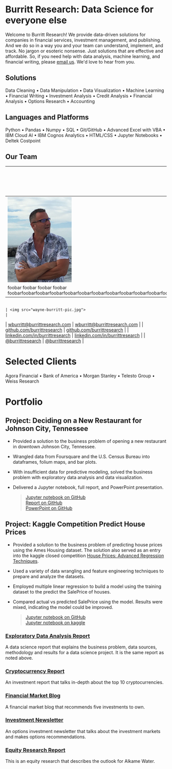 # Burritt Research: Data Science for everyone else

Welcome to Burritt Research! We provide data-driven solutions for companies in financial services, investment management, and publishing. And we do so in a way you and your team can understand, implement, and track. No jargon or esoteric nonsense. Just solutions that are effective and affordable. So, if you need help with data analysis, machine learning, and financial writing, please [email us](mailto:wburritt@burrittresearch.com?subject=Info).  We'd love to hear from you.  

## Solutions

Data Cleaning • Data Manipulation • Data Visualization • Machine Learning • Financial Writing • Investment Analysis • Credit Analysis • Financial Analysis • Options Research • Accounting

## Languages and Platforms

Python • Pandas • Numpy • SQL • Git/GitHub • Advanced Excel with VBA • IBM Cloud AI • IBM Cognos Analytics • HTML/CSS • Jupyter Notebooks • Deltek Costpoint 

## Our Team

| Wayne Burritt, CEO and Data Scientist                                                                    | David Oyelade, Chief Data Scientist                                                                        |
| ---                                                                                                        | ---                                                                                                        |
| <img src="wayne-burritt-pic.jpg">                          
| foobar  foobar   foobar   foobar       foobarfoobarfoobarfoobarfoobarfoobarfoobarfoobarfoobarfoobarfoobarfoobarfoobarfoobarfoobarfoobarfoobarfoobarfoobarfoobarfoobarfoobarfoobarfoobarfoobarfoobarfoobarfoobarfoobarfoobarfoobarfoobarfoobarfoobarfoobarfoobarfoobarfoobarfoobarfoobarfoobarfoobarfoobarfoobarfoobarfoobarfoobarfoobarfoobarfoobarfoobarfoobarfoobarfoobarfoobarfoobarfoobarfoobarfoobarfoobarfoobarfoobarfoobarfoobarfoobarfoobarfoobarfoobarfoobarfoobarfoobarfoobarfoobarfoobarfoobarfoobar



                                                                                      | <img src="wayne-burritt-pic.jpg">                                                                          |
| [wburritt@burrittresearch.com](mailto:wburritt@burrittresearch.com?subject=Info)                           | [wburritt@burrittresearch.com](mailto:wburritt@burrittresearch.com?subject=Info)                           | 
| [github.com/burrittresearch](https://github.com/burrittresearch 'Burritt Research GitHub')                 | [github.com/burrittresearch](https://github.com/burrittresearch 'Burritt Research GitHub')                 |
| [linkedin.com/in/burrittresearch](https://www.linkedin.com/in/burrittresearch 'Burritt Research LinkedIn') | [linkedin.com/in/burrittresearch](https://www.linkedin.com/in/burrittresearch 'Burritt Research LinkedIn') |
| [@burrittresearch](https://twitter.com/burrittresearch/ 'Burritt Research Twitter')                        | [@burrittresearch](https://twitter.com/burrittresearch/ 'Burritt Research Twitter')                        |















# Selected Clients

Agora Financial • Bank of America • Morgan Stanley • Telesto Group • Weiss Research  

# Portfolio

## Project: Deciding on a New Restaurant for Johnson City, Tennessee

* Provided a solution to the business problem of opening a new restaurant in downtown Johnson City, Tennessee.    
* Wrangled data from Foursquare and the U.S. Census Bureau into dataframes, folium maps, and bar plots.    
* With insufficient data for predictive modeling, solved the business problem with exploratory data analysis and data visualization.    
* Delivered a Jupyter notebook, full report, and PowerPoint presentation.    

    > [Jupyter notebook on GitHub](https://github.com/burrittresearch/restaurants-johnson-city/blob/master/restaurants-jc-notebook.ipynb 'Notebook')      
    > [Report on GitHub](https://github.com/burrittresearch/restaurants-johnson-city/blob/master/restaurants-jc-report.pdf 'Report')      
    > [PowerPoint on GitHub](https://github.com/burrittresearch/restaurants-johnson-city/blob/master/restaurants-jc-presentation.pdf 'Presentation')  

## Project: Kaggle Competition Predict House Prices

* Provided a solution to the business problem of predicting house prices using the Ames Housing dataset. The solution also served as an entry into the kaggle closed competition [House Prices: Advanced Regression Techniques](https://www.kaggle.com/c/house-prices-advanced-regression-techniques/overview 'House Prices: Advanced Regression Techniques').
* Used a variety of data wrangling and feature engineering techniques to prepare and analyze the datasets. 
* Employed multiple linear regression to build a model using the training dataset to the predict the SalePrice of houses.
* Compared actual vs predicted SalePrice using the model. Results were mixed, indicating the model could be improved.

    > [Jupyter notebook on GitHub](https://github.com/burrittresearch/kaggle-competition-predict-house-prices/blob/master/kaggle-competition-predict-house-prices.ipynb 'Notebook')  
    > [Jupyter notebook on kaggle](https://www.kaggle.com/jonathanburritt/kaggle-competition-predict-house-prices 'Notebook')

### [Exploratory Data Analysis Report](https://burrittresearch.com/wayne-burritt-restaurants-jc-report.pdf 'Exploratory Data Analysis Report')

A data science report that explains the business problem, data sources, methodology and results for a data science project. It is the same report as noted above.

### [Cryptocurrency Report](https://burrittresearch.com/wayne-burritt-research-cryptocurrencies.pdf 'Cryptocurrency Report')

An investment report that talks in-depth about the top 10 cryptocurrencies.

### [Financial Market Blog](https://burrittresearch.com/wayne-burritt-blog-insights.pdf 'Financial Market Blog')

A financial market blog that recommends five investments to own.

### [Investment Newsletter](https://burrittresearch.com/wayne-burritt-newsletter-agora-emo.pdf 'Investment Newsletter')

An options investment newsletter that talks about the investment markets and makes options recommendations.

### [Equity Research Report](https://burrittresearch.com/wayne-burritt-research-alkame.pdf 'Equity Research Report')

This is an equity research that describes the outlook for Alkame Water.
